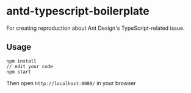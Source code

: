 # antd-typescript-boilerplate

For creating reproduction about Ant Design's TypeScript-related issue.

## Usage
```
npm install
// edit your code
npm start
```
Then open `http://localhost:8080/` in your browser
